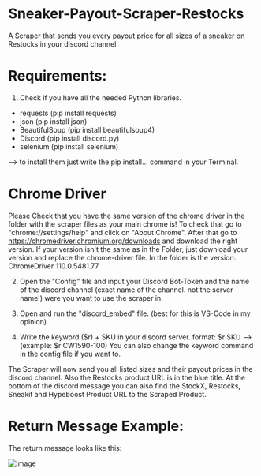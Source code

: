 # Sneaker-Payout-Scraper-Restocks
A Scraper that sends you every payout price for all sizes of a sneaker on Restocks in your discord channel


# Requirements:
1. Check if you have all the needed Python libraries.

+ requests (pip install requests)
+ json (pip install json)
+ BeautifulSoup (pip install beautifulsoup4)
+ Discord (pip install discord.py)
+ selenium (pip install selenium)

--> to install them just write the pip install... command in your Terminal.

# Chrome Driver
Please Check that you have the same version of the chrome driver in the folder with the scraper files as your main chrome is!
To check that go to "chrome://settings/help" and click on "About Chrome".
After that go to https://chromedriver.chromium.org/downloads and download the right version.
If your version isn't the same as in the Folder, just download your version and replace the chrome-driver file.
In the folder is the version: ChromeDriver 110.0.5481.77

2. Open the "Config" file and input your Discord Bot-Token and the name of the discord channel (exact name of the channel. not the server name!) were you want to use the scraper in.

3. Open and run the "discord_embed" file. (best for this is VS-Code in my opinion)

4. Write the keyword ($r) + SKU in your discord server.
   format: $r SKU --> (example: $r CW1590-100)
   You can also change the keyword command in the config file if you want to.


The Scraper will now send you all listed sizes and their payout prices in the discord channel.
Also the Restocks product URL is in the blue title.
At the bottom of the discord message you can also find the StockX, Restocks, Sneakit and Hypeboost Product URL to the Scraped Product.

# Return Message Example:
The return message looks like this:

![image](https://user-images.githubusercontent.com/103487648/224415176-96d7eb22-cd05-48f5-bb9a-65132deef512.png)
